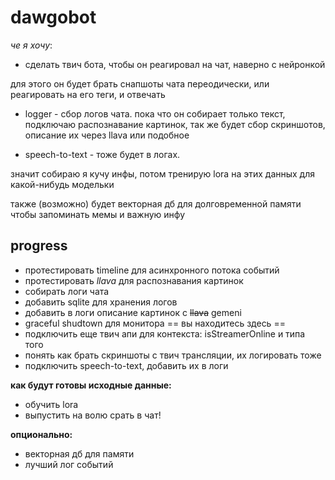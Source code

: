 # dawgobot

_че я хочу_:

- сделать твич бота, чтобы он реагировал на чат, наверно с нейронкой

для этого он будет брать снапшоты чата переодически,
или реагировать на его теги, и отвечать

- logger - сбор логов чата. пока что он собирает только текст,
  подключаю распознавание картинок,
  так же будет сбор скриншотов, описание их через llava или подобное

- speech-to-text - тоже будет в логах.

значит собираю я кучу инфы, потом тренирую lora на этих
данных для какой-нибудь модельки

также (возможно) будет векторная дб для долговременной
памяти чтобы запоминать мемы и важную инфу

## progress

- протестировать timeline для асинхронного потока событий
- протестировать _llava_ для распознавания картинок
- собирать логи чата
- добавить sqlite для хранения логов
- добавить в логи описание картинок с ~~llava~~ gemeni
- graceful shudtown для монитора
  == вы находитесь здесь ==
- подключить еще твич апи для контекста: isStreamerOnline и типа того
- понять как брать скриншоты с твич трансляции, их логировать тоже
- подключить speech-to-text, добавить их в логи

**как будут готовы исходные данные:**

- обучить lora
- выпустить на волю срать в чат!

**опционально:**

- векторная дб для памяти
- лучший лог событий

